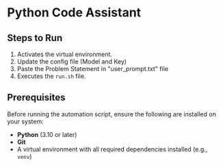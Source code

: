 # **Python Code Assistant**

## **Steps to Run** 
1. Activates the virtual environment. 
2. Update the config file (Model and Key)
3. Paste the Problem Statement in "user_prompt.txt" file
3. Executes the `run.sh` file.  

## **Prerequisites**
Before running the automation script, ensure the following are installed on your system:  
- **Python** (3.10 or later)  
- **Git**  
- A virtual environment with all required dependencies installed (e.g., `venv`)  

